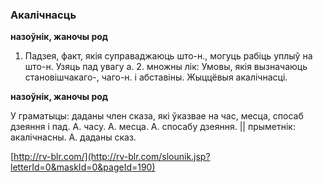### Акалічнасць
**назоўнік, жаночы род**

1. Падзея, факт, якія суправаджаюць што-н., могуць рабіць уплыў на што-н. Узяць пад увагу а. 2. множны лік: Умовы, якія вызначаюць становішчакаго-, чаго-н. і абставіны. Жыццёвыя акалічнасці.

**назоўнік, жаночы род**

У граматыцы: даданы член сказа, які ўказвае на час, месца, спосаб дзеяння і пад. А. часу. А. месца. А. спосабу дзеяння. || прыметнік: акалічнасны. А. даданы сказ.

<a rel="author">[http://rv-blr.com/](http://rv-blr.com/slounik.jsp?letterId=0&maskId=0&pageId=190)</a>
